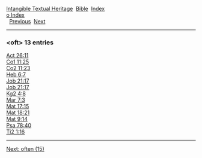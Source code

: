 [Intangible Textual Heritage](../../index)  [Bible](../index) 
[Index](index)   
[o Index](_o_)  
  [Previous](c07995)  [Next](c07997) 

------------------------------------------------------------------------

### &lt;oft&gt; 13 entries

[Act 26:11](../kjv/act026.htm#011)  
[Co1 11:25](../kjv/co1011.htm#025)  
[Co2 11:23](../kjv/co2011.htm#023)  
[Heb 6:7](../kjv/heb006.htm#007)  
[Job 21:17](../kjv/job021.htm#017)  
[Job 21:17](../kjv/job021.htm#017)  
[Kg2 4:8](../kjv/kg2004.htm#008)  
[Mar 7:3](../kjv/mar007.htm#003)  
[Mat 17:15](../kjv/mat017.htm#015)  
[Mat 18:21](../kjv/mat018.htm#021)  
[Mat 9:14](../kjv/mat009.htm#014)  
[Psa 78:40](../kjv/psa078.htm#040)  
[Ti2 1:16](../kjv/ti2001.htm#016)  

------------------------------------------------------------------------

[Next: often (15)](c07997)
